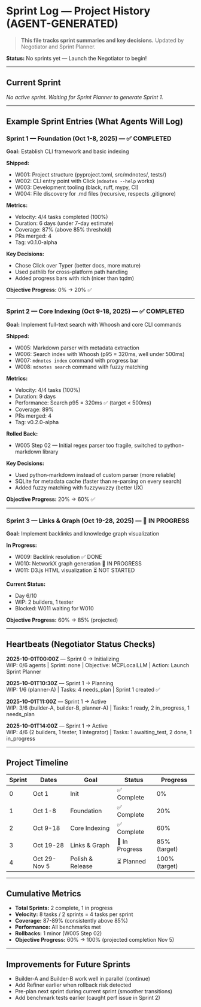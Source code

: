 # Sprint Log — Project History (AGENT-GENERATED)

> **This file tracks sprint summaries and key decisions.** Updated by Negotiator and Sprint Planner.

**Status:** No sprints yet — Launch the Negotiator to begin!

---

## Current Sprint
*No active sprint. Waiting for Sprint Planner to generate Sprint 1.*

---

## Example Sprint Entries (What Agents Will Log)

### Sprint 1 — Foundation (Oct 1-8, 2025) — ✅ COMPLETED
**Goal:** Establish CLI framework and basic indexing

**Shipped:**
- W001: Project structure (pyproject.toml, src/mdnotes/, tests/)
- W002: CLI entry point with Click (`mdnotes --help` works)
- W003: Development tooling (black, ruff, mypy, CI)
- W004: File discovery for .md files (recursive, respects .gitignore)

**Metrics:**
- Velocity: 4/4 tasks completed (100%)
- Duration: 6 days (under 7-day estimate)
- Coverage: 87% (above 85% threshold)
- PRs merged: 4
- Tag: v0.1.0-alpha

**Key Decisions:**
- Chose Click over Typer (better docs, more mature)
- Used pathlib for cross-platform path handling
- Added progress bars with rich (nicer than tqdm)

**Objective Progress:** 0% → 20% ✅

---

### Sprint 2 — Core Indexing (Oct 9-18, 2025) — ✅ COMPLETED
**Goal:** Implement full-text search with Whoosh and core CLI commands

**Shipped:**
- W005: Markdown parser with metadata extraction
- W006: Search index with Whoosh (p95 = 320ms, well under 500ms)
- W007: `mdnotes index` command with progress bar
- W008: `mdnotes search` command with fuzzy matching

**Metrics:**
- Velocity: 4/4 tasks (100%)
- Duration: 9 days
- Performance: Search p95 = 320ms ✅ (target < 500ms)
- Coverage: 89%
- PRs merged: 4
- Tag: v0.2.0-alpha

**Rolled Back:**
- W005 Step 02 — Initial regex parser too fragile, switched to python-markdown library

**Key Decisions:**
- Used python-markdown instead of custom parser (more reliable)
- SQLite for metadata cache (faster than re-parsing on every search)
- Added fuzzy matching with fuzzywuzzy (better UX)

**Objective Progress:** 20% → 60% ✅

---

### Sprint 3 — Links & Graph (Oct 19-28, 2025) — 🚧 IN PROGRESS
**Goal:** Implement backlinks and knowledge graph visualization

**In Progress:**
- W009: Backlink resolution ✅ DONE
- W010: NetworkX graph generation 🚧 IN PROGRESS
- W011: D3.js HTML visualization ⏳ NOT STARTED

**Current Status:**
- Day 6/10
- WIP: 2 builders, 1 tester
- Blocked: W011 waiting for W010

**Objective Progress:** 60% → 85% (projected)

---

## Heartbeats (Negotiator Status Checks)

**2025-10-01T00:00Z** — Sprint 0 → Initializing  
WIP: 0/6 agents | Sprint: none | Objective: MCPLocalLLM | Action: Launch Sprint Planner

**2025-10-01T10:30Z** — Sprint 1 → Planning  
WIP: 1/6 (planner-A) | Tasks: 4 needs_plan | Sprint 1 created ✅

**2025-10-01T11:00Z** — Sprint 1 → Active  
WIP: 3/6 (builder-A, builder-B, planner-A) | Tasks: 1 ready, 2 in_progress, 1 needs_plan

**2025-10-01T14:00Z** — Sprint 1 → Active  
WIP: 4/6 (2 builders, 1 tester, 1 integrator) | Tasks: 1 awaiting_test, 2 done, 1 in_progress

---

## Project Timeline

| Sprint | Dates | Goal | Status | Progress |
|--------|-------|------|--------|----------|
| 0 | Oct 1 | Init | ✅ Complete | 0% |
| 1 | Oct 1-8 | Foundation | ✅ Complete | 20% |
| 2 | Oct 9-18 | Core Indexing | ✅ Complete | 60% |
| 3 | Oct 19-28 | Links & Graph | 🚧 In Progress | 85% (target) |
| 4 | Oct 29-Nov 5 | Polish & Release | ⏳ Planned | 100% (target) |

---

## Cumulative Metrics
- **Total Sprints:** 2 complete, 1 in progress
- **Velocity:** 8 tasks / 2 sprints = 4 tasks per sprint
- **Coverage:** 87-89% (consistently above 85%)
- **Performance:** All benchmarks met
- **Rollbacks:** 1 minor (W005 Step 02)
- **Objective Progress:** 60% → 100% (projected completion Nov 5)

---

## Improvements for Future Sprints
- Builder-A and Builder-B work well in parallel (continue)
- Add Refiner earlier when rollback risk detected
- Pre-plan next sprint during current sprint (smoother transitions)
- Add benchmark tests earlier (caught perf issue in Sprint 2)

